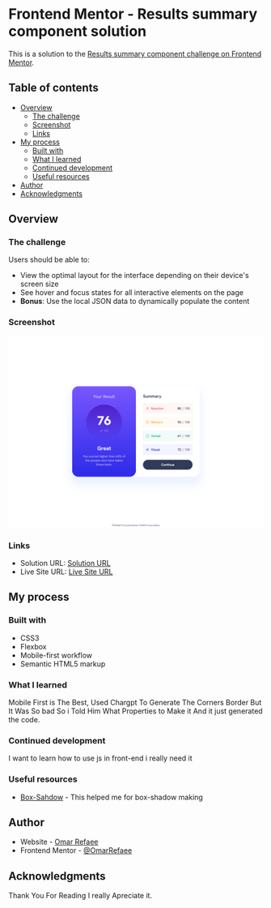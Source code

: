 # Frontend Mentor - Results summary component solution

This is a solution to the [Results summary component challenge on Frontend Mentor](https://www.frontendmentor.io/challenges/results-summary-component-CE_K6s0maV).

## Table of contents

- [Overview](#overview)
  - [The challenge](#the-challenge)
  - [Screenshot](#screenshot)
  - [Links](#links)
- [My process](#my-process)
  - [Built with](#built-with)
  - [What I learned](#what-i-learned)
  - [Continued development](#continued-development)
  - [Useful resources](#useful-resources)
- [Author](#author)
- [Acknowledgments](#acknowledgments)

## Overview

### The challenge

Users should be able to:

- View the optimal layout for the interface depending on their device's screen size
- See hover and focus states for all interactive elements on the page
- **Bonus**: Use the local JSON data to dynamically populate the content

### Screenshot

![](/Screenshot.png)

### Links

- Solution URL: [Solution URL](https://your-solution-url.com)
- Live Site URL: [Live Site URL](https://your-live-site-url.com)

## My process

### Built with

- CSS3
- Flexbox
- Mobile-first workflow
- Semantic HTML5 markup

### What I learned

Mobile First is The Best, Used Chargpt To Generate The Corners Border But It Was So bad So i Told Him What Properties to Make it And it just generated the code.

### Continued development

I want to learn how to use js in front-end i really need it

### Useful resources

- [Box-Sahdow](https://box-shadow.dev/) - This helped me for box-shadow making

## Author

- Website - [Omar Refaee](https://github.com/omarrefaee)
- Frontend Mentor - [@OmarRefaee](https://www.frontendmentor.io/profile/omarrefaee)

## Acknowledgments

Thank You For Reading I really Apreciate it.
